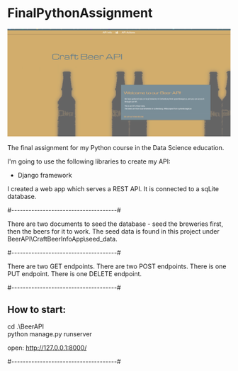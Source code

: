 # FinalPythonAssignment

![API screenshot](/BeerAPI/CraftBeerInfoApp/static/get.bg.png?raw=true "API screenshot")


The final assignment for my Python course in the Data Science education. 

I'm going to use the following libraries to create my API:
- Django framework

I created a web app which serves a REST API.
It is connected to a sqLite database.

#-------------------------------------#

There are two documents to seed the database - seed the breweries first, then the beers for it to work.
The seed data is found in this project under BeerAPI\CraftBeerInfoApp\seed_data.

#-------------------------------------#

There are two GET endpoints.
There are two POST endpoints.
There is one PUT endpoint.
There is one DELETE endpoint.

#-------------------------------------#

## How to start:

 cd .\BeerAPI\
 python manage.py runserver     

 open: 
 http://127.0.0.1:8000/

 #-------------------------------------#